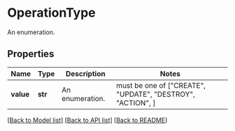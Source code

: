 # OperationType

An enumeration.

## Properties
Name | Type | Description | Notes
------------ | ------------- | ------------- | -------------
**value** | **str** | An enumeration. |  must be one of ["CREATE", "UPDATE", "DESTROY", "ACTION", ]

[[Back to Model list]](../README.md#documentation-for-models) [[Back to API list]](../README.md#documentation-for-api-endpoints) [[Back to README]](../README.md)


